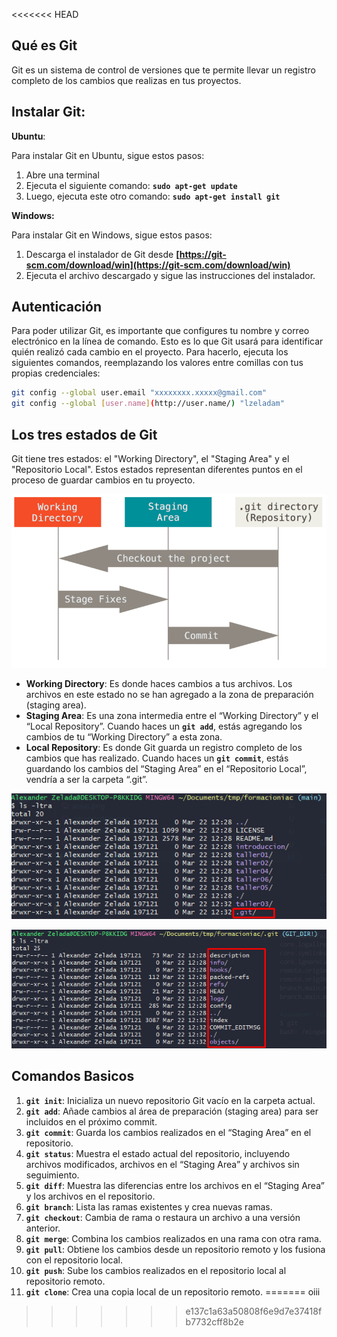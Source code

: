 <<<<<<< HEAD
## **Qué es Git**

Git es un sistema de control de versiones que te permite llevar un registro completo de los cambios que realizas en tus proyectos.

## Instalar Git:

**Ubuntu**:

Para instalar Git en Ubuntu, sigue estos pasos:

1. Abre una terminal
2. Ejecuta el siguiente comando: **`sudo apt-get update`**
3. Luego, ejecuta este otro comando: **`sudo apt-get install git`**

**Windows:**

Para instalar Git en Windows, sigue estos pasos:

1. Descarga el instalador de Git desde **[https://git-scm.com/download/win](https://git-scm.com/download/win)**
2. Ejecuta el archivo descargado y sigue las instrucciones del instalador.

## **Autenticación**

Para poder utilizar Git, es importante que configures tu nombre y correo electrónico en la línea de comando. Esto es lo que Git usará para identificar quién realizó cada cambio en el proyecto. Para hacerlo, ejecuta los siguientes comandos, reemplazando los valores entre comillas con tus propias credenciales:

```bash
git config --global user.email "xxxxxxxx.xxxxx@gmail.com"
git config --global [user.name](http://user.name/) "lzeladam"
```

## **Los tres estados de Git**

Git tiene tres estados: el "Working Directory", el "Staging Area" y el "Repositorio Local". Estos estados representan diferentes puntos en el proceso de guardar cambios en tu proyecto.

![Areas](imagenes/areas.png)

- **Working Directory**: Es donde haces cambios a tus archivos. Los archivos en este estado no se han agregado a la zona de preparación (staging area).
- **Staging Area**: Es una zona intermedia entre el “Working Directory” y el “Local Repository”. Cuando haces un **`git add`**, estás agregando los cambios de tu “Working Directory” a esta zona.
- **Local Repository**: Es donde Git guarda un registro completo de los cambios que has realizado. Cuando haces un **`git commit`**, estás guardando los cambios del “Staging Area” en el “Repositorio Local”, vendría a ser la carpeta “.git”.


![Local Repository](imagenes/gitrepository.png "El Local Repository esta en la carpeta oculta .git")

![Local Repository Content](imagenes/gitrepositorycontent.png)

## Comandos Basicos

1. **`git init`**: Inicializa un nuevo repositorio Git vacío en la carpeta actual.
2. **`git add`**: Añade cambios al área de preparación (staging area) para ser incluidos en el próximo commit.
3. **`git commit`**: Guarda los cambios realizados en el “Staging Area” en el repositorio.
4. **`git status`**: Muestra el estado actual del repositorio, incluyendo archivos modificados, archivos en el “Staging Area” y archivos sin seguimiento.
5. **`git diff`**: Muestra las diferencias entre los archivos en el “Staging Area” y los archivos en el repositorio.
6. **`git branch`**: Lista las ramas existentes y crea nuevas ramas.
7. **`git checkout`**: Cambia de rama o restaura un archivo a una versión anterior.
8. **`git merge`**: Combina los cambios realizados en una rama con otra rama.
9. **`git pull`**: Obtiene los cambios desde un repositorio remoto y los fusiona con el repositorio local.
10. **`git push`**: Sube los cambios realizados en el repositorio local al repositorio remoto.
11. **`git clone`**: Crea una copia local de un repositorio remoto.
=======
oiii
>>>>>>> e137c1a63a50808f6e9d7e37418fb7732cff8b2e
